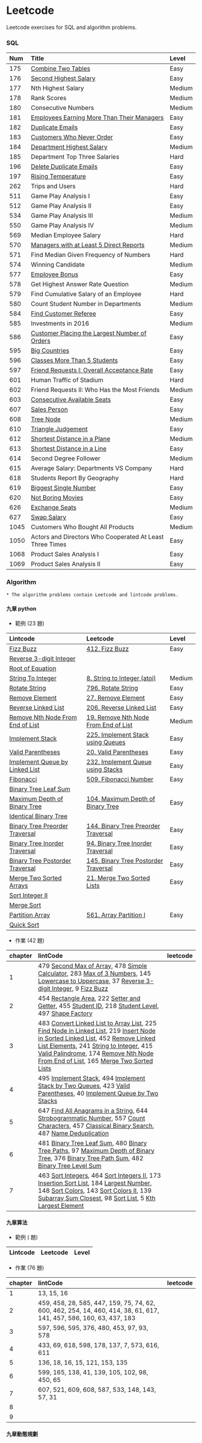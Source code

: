 # Leetcode
Leetcode exercises for SQL and algorithm problems.

### SQL

|Num|Title|Level|
|:---|:---|:---|
|175|[Combine Two Tables](SQL/175_Combine_Two_Tables.sql)|Easy|
|176|[Second Highest Salary](SQL/176_Second_Highest_Salary.sql)|Easy|
|177|Nth Highest Salary|Medium|
|178|Rank Scores|Medium|
|180|Consecutive Numbers|Medium|
|181|[Employees Earning More Than Their Managers](SQL/181_Employees_Earning_More_Than_Their_Managers.sql)|Easy|
|182|[Duplicate Emails](SQL/182_Duplicate_Emails.sql)|Easy|
|183|[Customers Who Never Order](SQL/183_Customers_Who_Never_Order.sql)|Easy|
|184|[Department Highest Salary](SQL/184_Department_Highest_Salary.sql)|Medium|
|185|Department Top Three Salaries|Hard|
|196|[Delete Duplicate Emails](SQL/196_Delete_Duplicate_Emails.sql)|Easy|
|197|[Rising Temperature](SQL/197_Rising_Temperature.sql)|Easy|
|262|Trips and Users|Hard|
|511|Game Play Analysis I|Easy|
|512|Game Play Analysis II|Easy|
|534|Game Play Analysis III|Medium|
|550|Game Play Analysis IV|Medium|
|569|Median Employee Salary|Hard|
|570|[Managers with at Least 5 Direct Reports](SQL/570_Managers_with_at_Least_5_Direct_Reports.sql)|Medium|
|571|Find Median Given Frequency of Numbers|Hard|
|574|Winning Candidate|Medium|
|577|[Employee Bonus](SQL/577_Employee_Bonus.sql)|Easy|
|578|Get Highest Answer Rate Question|Medium|
|579|Find Cumulative Salary of an Employee|Hard|
|580|Count Student Number in Departments|Medium|
|584|[Find Customer Referee](SQL/584_Find_Customer_Referee.sql)|Easy|
|585|Investments in 2016|Medium|
|586|[Customer Placing the Largest Number of Orders](SQL/586_Customer_Placing_the_Largest_Number_of_Orders.sql)|Easy|
|595|[Big Countries](SQL/595_Big_Countries.sql)|Easy|
|596|[Classes More Than 5 Students](SQL/596_Classes_More_Than_5_Students.sql)|Easy|
|597|[Friend Requests I: Overall Acceptance Rate](SQL/597_Friend_Requests_I_Overall_Acceptance_Rate.sql)|Easy|
|601|Human Traffic of Stadium|Hard|
|602|Friend Requests II: Who Has the Most Friends|Medium|
|603|[Consecutive Available Seats](SQL/603_Consecutive_Available_Seats.sql)|Easy|
|607|[Sales Person](SQL/607_Sales_Person.sql)|Easy|
|608|[Tree Node](SQL/608_Tree_Node.sql)|Medium|
|610|[Triangle Judgement](SQL/610_Triangle_Judgement.sql)|Easy|
|612|[Shortest Distance in a Plane](SQL/612_Shortest_Distance_in_a_Plane.sql)|Medium|
|613|[Shortest Distance in a Line](SQL/613_Shortest_Distance_in_a_Line.sql)|Easy|
|614|Second Degree Follower|Medium|
|615|Average Salary: Departments VS Company|Hard|
|618|Students Report By Geography|Hard|
|619|[Biggest Single Number](SQL/619_Biggest_Single_Number.sql)|Easy|
|620|[Not Boring Movies](SQL/620_Not_Boring_Movies.sql)|Easy|
|626|[Exchange Seats](SQL/626_Exchange_Seats.sql)|Medium|
|627|[Swap Salary](SQL/627_Swap_Salary.sql)|Easy|
|1045|Customers Who Bought All Products|Medium|
|1050|Actors and Directors Who Cooperated At Least Three Times|Easy|
|1068|Product Sales Analysis I|Easy|
|1069|Product Sales Analysis II|Easy|

### Algorithm
    * The algorithm problems contain Leetcode and lintcode problems.

#### 九章 python
* 範例 (23 題)

|Lintcode|Leetcode|Level|
|:---|:---|:---|
|[Fizz Buzz](http://www.lintcode.com/en/problem/fizz-buzz/)|[412. Fizz Buzz](https://leetcode.com/problems/fizz-buzz)|Easy|
|[Reverse 3-digit Integer](http://www.lintcode.com/en/problem/reverse-3-digit-integer/)|||
|[Root of Equation](http://www.lintcode.com/en/problem/root-of-equation/)|||
|[String To Integer](http://www.lintcode.com/en/problem/string-to-integer/)|[8. String to Integer (atoi)](https://leetcode.com/problems/string-to-integer-atoi)|Medium|
|[Rotate String](http://www.lintcode.com/en/problem/rotate-string/)|[796. Rotate String](https://leetcode.com/problems/rotate-string)|Easy|
|[Remove Element](http://www.lintcode.com/en/problem/remove-element/)|[27. Remove Element](https://leetcode.com/problems/remove-element)|Easy|
|[Reverse Linked List](http://www.lintcode.com/en/problem/reverse-linked-list/)|[206. Reverse Linked List](https://leetcode.com/problems/reverse-linked-list)|Easy|
|[Remove Nth Node From End of List](http://www.lintcode.com/en/problem/remove-nth-node-from-end-of-list/)|[19. Remove Nth Node From End of List](https://leetcode.com/problems/remove-nth-node-from-end-of-list)|Medium|
|[Implement Stack](https://www.lintcode.com/en/problem/implement-stack/)|[225. Implement Stack using Queues](https://leetcode.com/problems/implement-stack-using-queues)|Easy|
|[Valid Parentheses](https://www.lintcode.com/en/problem/valid-parentheses/)|[20. Valid Parentheses](https://leetcode.com/problems/valid-parentheses)|Easy|
|[Implement Queue by Linked List](http://www.lintcode.com/en/problem/implement-queue-by-linked-list/)|[232. Implement Queue using Stacks](https://leetcode.com/problems/implement-queue-using-stacks)| Easy |
|[Fibonacci](http://www.lintcode.com/en/problem/fibonacci/)|[509. Fibonacci Number](https://leetcode.com/problems/fibonacci-number)|Easy|
|[Binary Tree Leaf Sum](http://www.lintcode.com/en/problem/binary-tree-leaf-sum/)|||
|[Maximum Depth of Binary Tree](http://www.lintcode.com/en/problem/maximum-depth-of-binary-tree/)|[104. Maximum Depth of Binary Tree](https://leetcode.com/problems/maximum-depth-of-binary-tree)|Easy|
|[Identical Binary Tree](http://www.lintcode.com/en/problem/identical-binary-tree/)|||
|[Binary Tree Preorder Traversal](http://www.lintcode.com/en/problem/binary-tree-preorder-traversal/)|[144. Binary Tree Preorder Traversal](https://leetcode.com/problems/binary-tree-preorder-traversal)| Easy |
|[Binary Tree Inorder Traversal](http://www.lintcode.com/en/problem/binary-tree-inorder-traversal/)|[94. Binary Tree Inorder Traversal](https://leetcode.com/problems/binary-tree-inorder-traversal)| Easy |
|[Binary Tree Postorder Traversal](http://www.lintcode.com/en/problem/binary-tree-postorder-traversal/)|[145. Binary Tree Postorder Traversal](https://leetcode.com/problems/binary-tree-postorder-traversal)| Easy |
|[Merge Two Sorted Arrays](http://www.lintcode.com/en/problem/merge-two-sorted-arrays/)|[21. Merge Two Sorted Lists](https://leetcode.com/problems/merge-two-sorted-lists)| Easy |
|[Sort Integer II](http://www.lintcode.com/en/problem/sort-integers-ii/)|||
|[Merge Sort](http://www.jiuzhang.com/solutions/merge-sort)|||
|[Partition Array](http://www.lintcode.com/en/problem/partition-array/)|[561. Array Partition I](https://leetcode.com/problems/array-partition-i)| Easy |
|[Quick Sort](http://www.jiuzhang.com/solutions/quick-sort)|||

* 作業 (42 題)

|chapter|lintCode|leetcode|
|:---|:---|:---|
|1|479 [Second Max of Array](https://www.lintcode.com/problem/479/), 478 [Simple Calculator](https://www.lintcode.com/problem/478/), 283 [Max of 3 Numbers](https://www.lintcode.com/problem/283/), 145 [Lowercase to Uppercase](https://www.lintcode.com/problem/145/), 37 [Reverse 3-digit Integer](https://www.lintcode.com/problem/37/), 9 [Fizz Buzz](https://www.lintcode.com/problem/9/)||
|2|454 [Rectangle Area](https://www.lintcode.com/problem/454/), 222 [Setter and Getter](https://www.lintcode.com/problem/222/), 455 [Student ID](https://www.lintcode.com/problem/455/), 218 [Student Level](https://www.lintcode.com/problem/218/), 497 [Shape Factory](https://www.lintcode.com/problem/497/)||
|3|483 [Convert Linked List to Array List](https://www.lintcode.com/problem/483/), 225 [Find Node in Linked List](https://www.lintcode.com/problem/225/), 219 [Insert Node in Sorted Linked List](https://www.lintcode.com/problem/219/), 452 [Remove Linked List Elements](https://www.lintcode.com/problem/452/), 241 [String to Integer](https://www.lintcode.com/problem/241/), 415 [Valid Palindrome](https://www.lintcode.com/problem/415/), 174 [Remove Nth Node From End of List](https://www.lintcode.com/problem/174/), 165 [Merge Two Sorted Lists](https://www.lintcode.com/problem/165/)||
|4|495 [Implement Stack](https://www.lintcode.com/problem/495/), 494 [Implement Stack by Two Queues](https://www.lintcode.com/problem/494/), 423 [Valid Parentheses](https://www.lintcode.com/problem/423/), 40 [Implement Queue by Two Stacks](https://www.lintcode.com/problem/40/)||
|5|647 [Find All Anagrams in a String](https://www.lintcode.com/problem/647/), 644 [Strobogrammatic Number](https://www.lintcode.com/problem/644/), 557 [Count Characters](https://www.lintcode.com/problem/557/), 457 [Classical Binary Search](https://www.lintcode.com/problem/457/), 487 [Name Deduplication](https://www.lintcode.com/problem/487/)||
|6|481 [Binary Tree Leaf Sum](https://www.lintcode.com/problem/481/), 480 [Binary Tree Paths](https://www.lintcode.com/problem/480/), 97 [Maximum Depth of Binary Tree](https://www.lintcode.com/problem/97/), 376 [Binary Tree Path Sum](https://www.lintcode.com/problem/376/), 482 [Binary Tree Level Sum](https://www.lintcode.com/problem/482/)||
|7|463 [Sort Integers](https://www.lintcode.com/problem/463/), 464 [Sort Integers II](https://www.lintcode.com/problem/464/), 173 [Insertion Sort List](https://www.lintcode.com/problem/173/), 184 [Largest Number](https://www.lintcode.com/problem/184/), 148 [Sort Colors](https://www.lintcode.com/problem/148/), 143 [Sort Colors II](https://www.lintcode.com/problem/143/), 139 [Subarray Sum Closest](https://www.lintcode.com/problem/139/), 98 [Sort List](https://www.lintcode.com/problem/98/), 5 [Kth Largest Element](https://www.lintcode.com/problem/5/)||

#### 九章算法
* 範例 ( 題)

|Lintcode|Leetcode|Level|
|:---|:---|:---|

* 作業 (76 題)

|chapter|lintCode|leetcode|
|:---|:---|:---|
|1|13, 15, 16||
|2|459, 458, 28, 585, 447, 159, 75, 74, 62, 600, 462, 254, 14, 460, 414, 38, 61, 617, 141, 457, 586, 160, 63, 437, 183||
|3|597, 596, 595, 376, 480, 453, 97, 93, 578||
|4|433, 69, 618, 598, 178, 137, 7, 573, 616, 611||
|5|136, 18, 16, 15, 121, 153, 135||
|6|599, 165, 138, 41, 139, 105, 102, 98, 450, 65||
|7|607, 521, 609, 608, 587, 533, 148, 143, 57, 31||
|8|||
|9|||

#### 九章動態規劃

